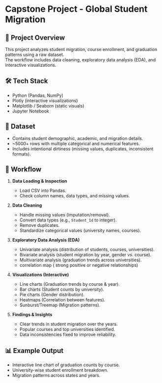 # Capstone Project - Global Student Migration

## 📌 Project Overview
This project analyzes student migration, course enrollment, and graduation patterns using a raw dataset.  
The workflow includes data cleaning, exploratory data analysis (EDA), and interactive visualizations.

## 🛠️ Tech Stack
- Python (Pandas, NumPy)
- Plotly (interactive visualizations)
- Matplotlib / Seaborn (static visuals)
- Jupyter Notebook

## 📂 Dataset
- Contains student demographic, academic, and migration details.
- ~5000+ rows with multiple categorical and numerical features.
- Includes intentional dirtiness (missing values, duplicates, inconsistent formats).

## 🔎 Workflow
1. **Data Loading & Inspection**  
   - Load CSV into Pandas.  
   - Check column names, data types, and missing values.  

2. **Data Cleaning**  
   - Handle missing values (imputation/removal).  
   - Convert data types (e.g., `Student_Id` to integer).  
   - Remove duplicates.  
   - Standardize categorical values (university names, courses).  

3. **Exploratory Data Analysis (EDA)**  
   - Univariate analysis (distribution of students, courses, universities).  
   - Bivariate analysis (student migration by year, gender vs. course).  
   - Multivariate analysis (graduation trends across universities).
   - correlation map ( strong positive or negative relationships) 

4. **Visualizations (Interactive)**  
   - Line charts (Graduation trends by course & year).  
   - Bar charts (Student counts by university).  
   - Pie charts (Gender distribution).  
   - Heatmaps (Correlation between features).  
   - Sunburst/Treemap (Migration patterns).  

5. **Findings & Insights**  
   - Clear trends in student migration over the years.  
   - Popular courses and top universities identified.  
   - Data inconsistencies fixed to improve reliability.  

## 📊 Example Output
- Interactive line chart of graduation counts by course.  
- University-wise student enrollment breakdown.  
- Migration patterns across states and years.  





